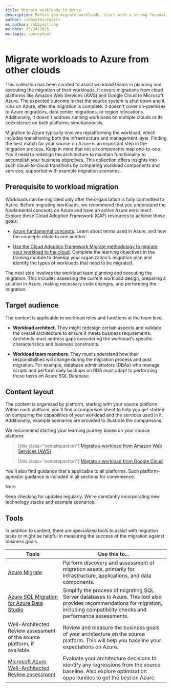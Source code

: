 ```yaml
---
title: Migrate workloads to Azure
description: Before you migrate workloads, start with a strong foundation in Azure.
author: robbyatmicrosoft
ms.author: robbymillsap
ms.date: 03/24/2025  
ms.topic: conceptual
---
```


# Migrate workloads to Azure from other clouds


This collection has been curated to assist workload teams in planning and executing the migration of their workloads. It covers migrations from cloud platforms like Amazon Web Services (AWS) and Google Cloud to Microsoft Azure. The expected outcome is that the source system is shut down and it runs on Azure, after the migration is complete. It doesn't cover on-premises to Azure migrations, data center migrations, or region relocations. Additionally, it doesn't address running workloads on multiple clouds or its coexistence on both platforms simultaneously.

Migration to Azure typically involves replatforming the workload, which includes transitioning both the infrastructure and management layer. Finding the best match for your source on Azure is an important step in the migration process. Keep in mind that not all components map one-to-one. You'll need to redesign the architecture to maintain functionality to accomplish your business objectives. This collection offers insights into such cloud-to-cloud transitions by comparing workload components and services, supported with example migration scenarios.


## Prerequisite to workload migration

Workloads can be migrated only after the organization is fully committed to Azure. Before migrating workloads, we recommend that you understand the fundamental concepts on Azure and have an active Azure enrollment. Explore these Cloud Adoption Framework (CAF) resources to achieve those goals:

- [Azure fundamental concepts](/azure/cloud-adoption-framework/ready/considerations/fundamental-concepts). Learn about terms used in Azure, and how the concepts relate to one another.

- [Use the Cloud Adoption Framework Migrate methodology to migrate your workload to the cloud](/training/modules/cloud-adoption-framework-migrate/). Complete the learning objectives in the training module to develop your organization's migration plan and identify the types of workloads that need to be migrated.

The next step involves the workload team planning and executing the migration. This includes assessing the current workload design, preparing a solution in Azure, making necessary code changes, and performing the migration. 


## Target audience

The content is applicable to workload roles and functions at the team level.

- **Workload architect**. They might redesign certain aspects and validate the overall architecture to ensure it meets business requirements. Architects must address gaps considering the workload's specific characteristics and business constraints.

- **Workload team members**. They must understand how their responsibilities will change during the migration process and post migration. For example, database administrators (DBAs) who manage scripts and perform daily backups on RDS must adapt to performing these tasks on Azure SQL Database. 


## Content layout

The content is organized by platform, starting with your source platform. Within each platform, you'll find a comparison sheet to help you get started on comparing the capabilities of your workload and the services used in it. Additionally, example scenarios are provided to illustrate the comparisons. 

We recommend starting your learning journey based on your source platform:

> [!div class="nextstepaction"]
> [Migrate a workload from Amazon Web Services (AWS)](./migrate-from-aws.md)


> [!div class="nextstepaction"]
> [Migrate a workload from Google Cloud](./migrate-from-google-cloud.md)

You'll also find guidance that's applicable to all platforms. Such platform-agnostic guidance is included in all sections for convenience.

> [!NOTE] 
>
> Keep checking for updates regularly. We're constantly incorporating new technology stacks and example scenarios.

## Tools

In addition to content, there are specialized tools to assist with migration tasks or might be helpful in measuring the success of the migration against business goals.

|Tools|Use this to...|
|---|---|
|[Azure Migrate](/azure/migrate/migrate-services-overview)| Perform discovery and assessment of migration assets, primarily for infrastructure, applications, and data components. |
|[Azure SQL Migration for Azure Data Studio](/azure/dms/migration-using-azure-data-studio?tabs=azure-sql-mi)| Simplify the process of migrating SQL Server databases to Azure. This tool also provides recommendations for migration, including compatibility checks and performance assessments.|
|Well-Architected Review assessment of the source platform, if available.|Review and measure the business goals of your architecture on the source platform. This will help you baseline your expectations on Azure.|
|[Microsoft Azure Well-Architected Review assessment](/assessments/azure-architecture-review/)| Evaluate your architecture decisions to identify any regressions from the source baseline. Also explore optimization opportunities to get the best on Azure.|